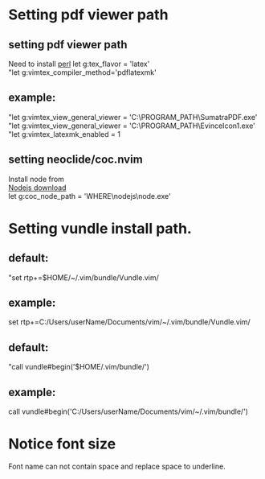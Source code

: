 # Setting pdf viewer path

## setting pdf viewer path
Need to install [perl](https://www.perl.org/get.html)
let g:tex_flavor = 'latex'  
"let g:vimtex_compiler_method='pdflatexmk'  

## example:
"let g:vimtex_view_general_viewer = 'C:\PROGRAM_PATH\SumatraPDF.exe'  
"let g:vimtex_view_general_viewer = 'C:\PROGRAM_PATH\EvinceIcon1.exe'  
"let g:vimtex_latexmk_enabled = 1   



## setting neoclide/coc.nvim
Install node from  
[Nodejs download](https://nodejs.org/en/download/)  
let g:coc_node_path = 'WHERE\nodejs\node.exe'  



# Setting vundle install path.



## default:
"set rtp+=$HOME/~/.vim/bundle/Vundle.vim/  

## example:
set rtp+=C:/Users/userName/Documents/vim/~/.vim/bundle/Vundle.vim/  


## default:
"call vundle#begin('$HOME/.vim/bundle/')  

## example:
call vundle#begin('C:/Users/userName/Documents/vim/~/.vim/bundle/')  



# Notice font size

Font name can not contain space and replace space to underline.
